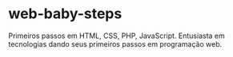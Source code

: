 # web-baby-steps
Primeiros passos em HTML, CSS, PHP, JavaScript.
Entusiasta em tecnologias dando seus primeiros passos em programação web.
